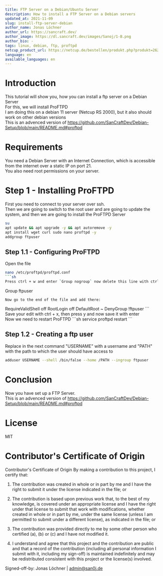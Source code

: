 ```yaml
---
title: FTP Server on a Debian/Ubuntu Server
description: How to install a FTP Server on a Debian servers
updated_at: 2021-11-09
slug: install-ftp-server-debian
author_name: Jonas Löchner
author_url: https://sancraft.dev/
author_image: https://dl.sancraft.dev/images/Sanoj/1-B.png
author_bio: -
tags: linux, debian, ftp, proftpd
netcup_product_url: https://netcup.de/bestellen/produkt.php?produkt=2623
language: en
available_languages: en
---
```


# Introduction
This tutorial will show you, how you can install a ftp server on a Debian Server <br>
For this, we will install ProFTPD <br>
I am doing this on a debian 11 server (Netcup RS 2000), but it also should work on other debian versions <br>
This is an advenced version of https://github.com/SanCraftDev/Debian-Setup/blob/main/README.md#proftpd

# Requirements
You need a Debian Server with an Internet Connection, which is accessible from the internet over a static IP on port 21.  <br>
You also need root permissions on your server.

# Step 1 - Installing ProFTPD
First you need to connect to your server over ssh. <br>
Then we are going to switch to the root user and are going to update the system, and then we are going to install the ProFTPD Server
```sh
su
apt update && apt upgrade -y && apt autoremove -y
apt install wget curl sudo nano proftpd -y
addgroup ftpuser
```

## Step 1.1 - Configuring ProFTPD
Open the file
```sh
nano /etc/proftpd/proftpd.conf
```sh
Press ctrl + w and enter `Group nogroup` now delete this line with ctrl + k and add there now:
```

Group ftpuser
```
Now go to the end of the file and add there:
```

<Global>
  RequireValidShell  off
  RootLogin  off
  DefaultRoot ~
</Global>
 
<Limit LOGIN>
  DenyGroup  !ftpuser
</Limit>
```
Save your edit with ctrl + x, then press y and now save it with enter <br>
Now we need to restart ProFTPD
```sh
service proftpd restart
```

## Step 1.2 - Creating a ftp user
Replace in the next command "USERNAME" with a username and "PATH" with the path to which the user should have access to
```sh
adduser USERNAME --shell /bin/false --home /PATH --ingroup ftpuser
```

# Conclusion
Now you have set up a FTP Server. <br>
This is an advenced version of https://github.com/SanCraftDev/Debian-Setup/blob/main/README.md#proftpd

# License
MIT

# Contributor's Certificate of Origin
Contributor's Certificate of Origin By making a contribution to this project, I certify that:

 1) The contribution was created in whole or in part by me and I have the right to submit it under the license indicated in the file; or

 2) The contribution is based upon previous work that, to the best of my knowledge, is covered under an appropriate license and I have the right under that license to submit that work with modifications, whether created in whole or in part by me, under the same license (unless I am permitted to submit under a different license), as indicated in the file; or

 3) The contribution was provided directly to me by some other person who certified (a), (b) or (c) and I have not modified it.

 4) I understand and agree that this project and the contribution are public and that a record of the contribution (including all personal information I submit with it, including my sign-off) is maintained indefinitely and may be redistributed consistent with this project or the license(s) involved.

Signed-off-by: Jonas Löchner | [admin@san0j.de](mailto:admin@san0j.de)
